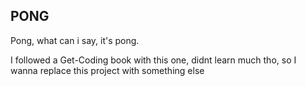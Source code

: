 ## PONG
Pong, what can i say, it's pong. 

I followed a Get-Coding book with this one, didnt learn much tho, so I wanna replace this project with something else